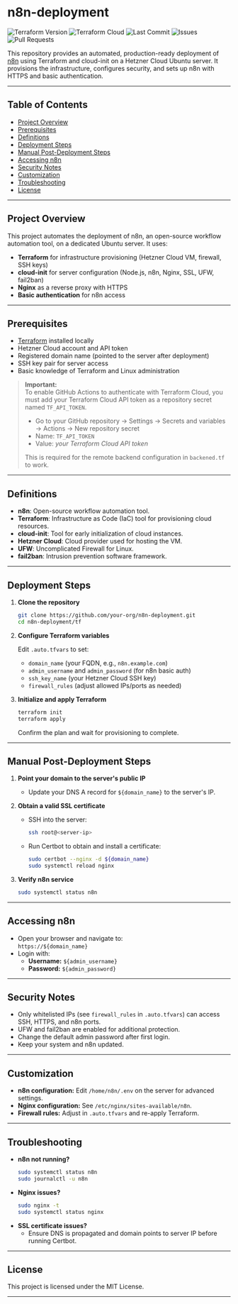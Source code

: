 # n8n-deployment

<!-- Badges -->
![Terraform Version](https://img.shields.io/badge/Terraform-1.5%2B-blue?logo=terraform)
![Terraform Cloud](https://img.shields.io/badge/Terraform%20Cloud-Enabled-623CE4?logo=terraform)
![Last Commit](https://img.shields.io/github/last-commit/marcinkantyka/n8n-deployment)
![Issues](https://img.shields.io/github/issues/marcinkantyka/n8n-deployment)
![Pull Requests](https://img.shields.io/github/issues-pr/marcinkantyka/n8n-deployment)

This repository provides an automated, production-ready deployment of [n8n](https://n8n.io/) using Terraform and cloud-init on a Hetzner Cloud Ubuntu server. It provisions the infrastructure, configures security, and sets up n8n with HTTPS and basic authentication.

---

## Table of Contents

- [Project Overview](#project-overview)
- [Prerequisites](#prerequisites)
- [Definitions](#definitions)
- [Deployment Steps](#deployment-steps)
- [Manual Post-Deployment Steps](#manual-post-deployment-steps)
- [Accessing n8n](#accessing-n8n)
- [Security Notes](#security-notes)
- [Customization](#customization)
- [Troubleshooting](#troubleshooting)
- [License](#license)

---

## Project Overview

This project automates the deployment of n8n, an open-source workflow automation tool, on a dedicated Ubuntu server. It uses:

- **Terraform** for infrastructure provisioning (Hetzner Cloud VM, firewall, SSH keys)
- **cloud-init** for server configuration (Node.js, n8n, Nginx, SSL, UFW, fail2ban)
- **Nginx** as a reverse proxy with HTTPS
- **Basic authentication** for n8n access

---

## Prerequisites

- [Terraform](https://www.terraform.io/downloads.html) installed locally
- Hetzner Cloud account and API token
- Registered domain name (pointed to the server after deployment)
- SSH key pair for server access
- Basic knowledge of Terraform and Linux administration

> **Important:**  
> To enable GitHub Actions to authenticate with Terraform Cloud, you must add your Terraform Cloud API token as a repository secret named `TF_API_TOKEN`.  
>  
> - Go to your GitHub repository → Settings → Secrets and variables → Actions → New repository secret  
> - Name: `TF_API_TOKEN`  
> - Value: *your Terraform Cloud API token*  
>  
> This is required for the remote backend configuration in `backened.tf` to work.
---

## Definitions

- **n8n**: Open-source workflow automation tool.
- **Terraform**: Infrastructure as Code (IaC) tool for provisioning cloud resources.
- **cloud-init**: Tool for early initialization of cloud instances.
- **Hetzner Cloud**: Cloud provider used for hosting the VM.
- **UFW**: Uncomplicated Firewall for Linux.
- **fail2ban**: Intrusion prevention software framework.

---

## Deployment Steps

1. **Clone the repository**
   ```sh
   git clone https://github.com/your-org/n8n-deployment.git
   cd n8n-deployment/tf
   ```

2. **Configure Terraform variables**

   Edit `.auto.tfvars` to set:
   - `domain_name` (your FQDN, e.g., `n8n.example.com`)
   - `admin_username` and `admin_password` (for n8n basic auth)
   - `ssh_key_name` (your Hetzner Cloud SSH key)
   - `firewall_rules` (adjust allowed IPs/ports as needed)

3. **Initialize and apply Terraform**
   ```sh
   terraform init
   terraform apply
   ```
   Confirm the plan and wait for provisioning to complete.

---

## Manual Post-Deployment Steps

1. **Point your domain to the server's public IP**
   - Update your DNS A record for `${domain_name}` to the server's IP.

2. **Obtain a valid SSL certificate**
   - SSH into the server:
     ```sh
     ssh root@<server-ip>
     ```
   - Run Certbot to obtain and install a certificate:
     ```sh
     sudo certbot --nginx -d ${domain_name}
     sudo systemctl reload nginx
     ```

3. **Verify n8n service**
   ```sh
   sudo systemctl status n8n
   ```

---

## Accessing n8n

- Open your browser and navigate to:  
  `https://${domain_name}`
- Login with:
  - **Username:** `${admin_username}`
  - **Password:** `${admin_password}`

---

## Security Notes

- Only whitelisted IPs (see `firewall_rules` in `.auto.tfvars`) can access SSH, HTTPS, and n8n ports.
- UFW and fail2ban are enabled for additional protection.
- Change the default admin password after first login.
- Keep your system and n8n updated.

---

## Customization

- **n8n configuration:** Edit `/home/n8n/.env` on the server for advanced settings.
- **Nginx configuration:** See `/etc/nginx/sites-available/n8n`.
- **Firewall rules:** Adjust in `.auto.tfvars` and re-apply Terraform.

---

## Troubleshooting

- **n8n not running?**
  ```sh
  sudo systemctl status n8n
  sudo journalctl -u n8n
  ```
- **Nginx issues?**
  ```sh
  sudo nginx -t
  sudo systemctl status nginx
  ```
- **SSL certificate issues?**
  - Ensure DNS is propagated and domain points to server IP before running Certbot.

---

## License

This project is licensed under the MIT License.

---

